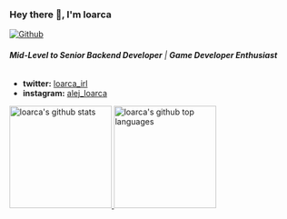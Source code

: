 ### Hey there 👋, I'm loarca

[![Github](https://img.shields.io/github/followers/loarca?label=Follow&style=social)](https://github.com/loarca)

###### ***Mid-Level to Senior Backend Developer*** | ***Game Developer Enthusiast***

* **twitter:** [loarca_irl](https://twitter.com/loarca_irl)
* **instagram:** [alej_loarca](https://www.instagram.com/alej_loarca)
<!-- * **ᵛᵉʳʸ fancy portfolio:** [My stuff](https://loarca.dev) (go check it out!)
* **blog:** [Occasional posts about whatever tech related](https://blog.loarca.dev) -->

<a href="https://github.com/loarca">
  <img height="180em" src="https://github-readme-stats.vercel.app/api?username=loarca&show_icons=true&theme=material-palenight&count_private=true" alt="loarca's github stats" />
  <img height="180em" src="https://github-readme-stats.vercel.app/api/top-langs?username=loarca&theme=material-palenight&layout=compact&count_private=true" alt="loarca's github top languages" />
</a>
<br/>

<!--
**loarca/loarca** is a ✨ _special_ ✨ repository because its `README.md` (this file) appears on your GitHub profile.

Here are some ideas to get you started:

- 🔭 I’m currently working on ...
- 🌱 I’m currently learning ...
- 👯 I’m looking to collaborate on ...
- 🤔 I’m looking for help with ...
- 💬 Ask me about ...
- 📫 How to reach me: ...
- 😄 Pronouns: ...
- ⚡ Fun fact: ...
-->
